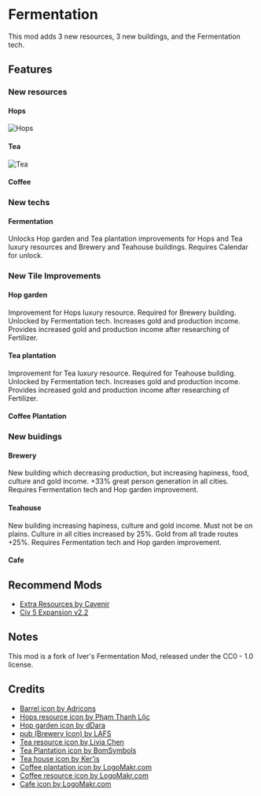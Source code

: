 # Fermentation
This mod adds 3 new resources, 3 new buildings, and the Fermentation tech.

## Features
### New resources
#### Hops
![Hops](https://github.com/Iver88/Unciv-Fermentation/blob/master/Fermentation/Preview/Hops.png?raw=true)
#### Tea
![Tea](https://github.com/Iver88/Unciv-Fermentation/blob/master/Fermentation/Preview/Tea.png?raw=true)
#### Coffee

### New techs

#### Fermentation
Unlocks Hop garden and Tea plantation improvements for Hops and Tea luxury resources and Brewery and Teahouse buildings. Requires Calendar for unlock.

### New Tile Improvements
#### Hop garden
Improvement for Hops luxury resource. Required for Brewery building. Unlocked by Fermentation tech. Increases gold and production income. Provides increased gold and production income after researching of Fertilizer.
#### Tea plantation
Improvement for Tea luxury resource. Required for Teahouse building. Unlocked by Fermentation tech. Increases gold and production income. Provides increased gold and production income after researching of Fertilizer.
#### Coffee Plantation


### New buidings
#### Brewery
New building which decreasing production, but increasing hapiness, food, culture and gold income. +33% great person generation in all cities. Requires Fermentation tech and Hop garden improvement.
#### Teahouse
New building increasing hapiness, culture and gold income. Must not be on plains. Culture in all cities increased by 25%. Gold from all trade routes +25%. Requires Fermentation tech and Hop garden improvement.
#### Cafe

## Recommend Mods
- [Extra Resources by Cavenir](https://github.com/Cavenir/Extra-Resources)
- [Civ 5 Expansion v2.2](https://cdn.discordapp.com/attachments/664739473367760908/716157804846514230/Civ5ExpansionModv2.2.zip)

## Notes
This mod is a fork of Iver's Fermentation Mod, released under the CC0 - 1.0 license.

## Credits
- [Barrel icon by Adricons](https://thenounproject.com/search/?q=fermenting&i=217198)
- [Hops resource icon by Phạm Thanh Lộc](https://thenounproject.com/search/?q=hop&i=2803410)
- [Hop garden icon by dDara](https://thenounproject.com/search/?q=hop&i=1821207)
- [pub (Brewery Icon) by LAFS](https://thenounproject.com/search/?q=brewery&i=2559155)
- [Tea resource icon by Livia Chen](https://thenounproject.com/search/?q=tea&i=2530821)
- [Tea Plantation icon by BomSymbols](https://thenounproject.com/search/?q=tea%20plantation&i=516754)
- [Tea house icon by Ker'is](https://thenounproject.com/term/tea/1733779/)
- [Coffee plantation icon by LogoMakr.com](logomakr.com/8fpQhz)
- [Coffee resource icon by LogoMakr.com](logomakr.com/0FCsVy)
- [Cafe icon by LogoMakr.com](logomakr.com/5qr9Pw)
